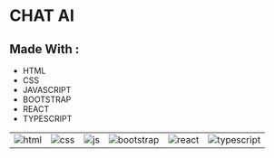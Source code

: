  <body>
    <h1>CHAT AI</h1>
    <h2>Made With :</h2>
<ul>
    <li>HTML</li>
    <li>CSS</li>
    <li>JAVASCRIPT</li>
    <li>BOOTSTRAP</li>
    <li>REACT</li>
    <li>TYPESCRIPT</li>
</ul>
    <table>
        <tr>
            <td><img src="https://drive.google.com/uc?id=1zzk_friTLMLh8S0hCbIpuoUm7HampW48" alt="html"></td>
            <td><img src="https://drive.google.com/uc?id=1DxhBusBfCQYsI16K4GNK-M1kWqCd8hIM" alt="css"></td>
            <td><img src="https://drive.google.com/uc?id=1i_2utwzhNMT8gtFECOyL9VDwIBDsmd1S" alt="js"></td>
            <td><img src="https://drive.google.com/uc?id=1-cAKFsUIw8vB_T1ijrumx6Ve8jm3Bi2t" alt="bootstrap"></td>
            <td><img src="https://drive.google.com/uc?id=1IinCdh2MjKqSsXwK_9lP1ucQ8CbJG3Lb" alt="react"></td>
            <td><img src="https://drive.google.com/uc?id=13JLu_D2v4kCb51YWT2JkQtl29BaKUuDV" alt="typescript"></td>
        </tr>
    </table>
</body>

